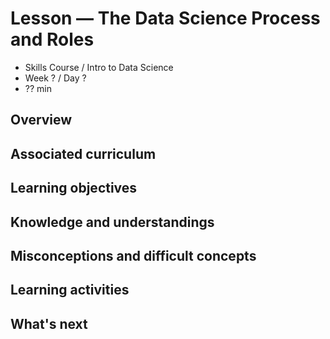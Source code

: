 # Lesson — The Data Science Process and Roles

- Skills Course / Intro to Data Science
- Week ? / Day ?
- ?? min

## Overview

## Associated curriculum

## Learning objectives

## Knowledge and understandings

## Misconceptions and difficult concepts

## Learning activities

## What's next
